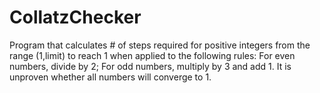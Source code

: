 # CollatzChecker

Program that calculates # of steps required for positive integers from the range (1,limit) to reach 1 when applied to the following rules:
  For even numbers, divide by 2;
  For odd numbers, multiply by 3 and add 1.
It is unproven whether all numbers will converge to 1.
